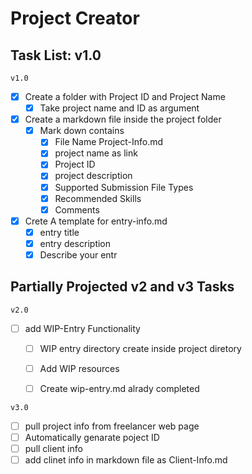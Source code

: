 # Project Creator

## Task List: v1.0

`v1.0`
- [x] Create a folder with Project ID and Project Name
  - [x] Take project name and ID as argument
- [x] Create a markdown file inside the project folder
  - [x] Mark down contains
    - [x] File Name Project-Info.md
    - [x] project name as link
    - [x] Project ID
    - [x] project description
    - [x] Supported Submission File Types
    - [x] Recommended Skills
    - [x] Comments
- [x] Crete A template for entry-info.md
  - [x] entry title
  - [x] entry description
  - [x] Describe your entr

## Partially Projected v2 and v3 Tasks

`v2.0`
- [ ] add WIP-Entry Functionality
  - [ ] WIP entry directory create inside project diretory
  - [ ] Add WIP resources
  - [ ] Create wip-entry.md alrady completed


`v3.0`
- [ ] pull project info from freelancer web page
- [ ] Automatically genarate poject ID
- [ ] pull client info
- [ ] add clinet info in markdown file as Client-Info.md
